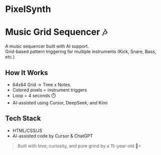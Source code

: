 # PixelSynth
# Music Grid Sequencer 🎶
A music sequencer built with AI support.  
Grid-based pattern triggering for multiple instruments (Kick, Snare, Bass, etc.)

## How It Works
- 64x64 Grid → Time x Notes
- Colored pixels = instrument triggers
- Loop = 4 seconds ⏱️
- AI-assisted using Cursor, DeepSeek, and Kimi

## Tech Stack
- HTML/CSS/JS
- AI-assisted code by Cursor & ChatGPT

> Built with love, curiosity, and pure grind by a 15-year-old 🧠⚡
